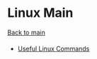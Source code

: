 # Linux Main
[Back to main](./main/README.md)
#### 
- [Useful Linux Commands](/linux/linux-commands.md)

